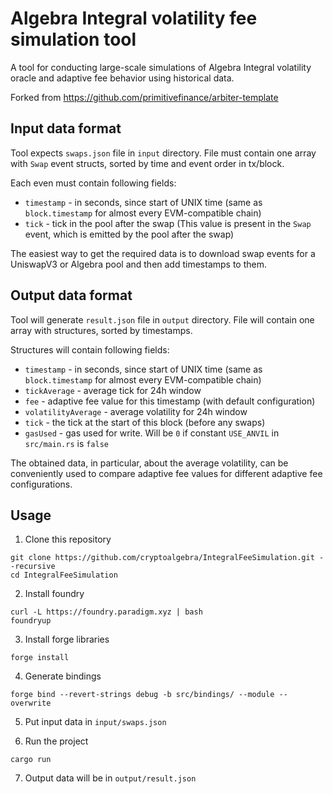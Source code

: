 # Algebra Integral volatility fee simulation tool

A tool for conducting large-scale simulations of Algebra Integral volatility oracle and adaptive fee behavior using historical data.

Forked from https://github.com/primitivefinance/arbiter-template

## Input data format

Tool expects `swaps.json` file in `input` directory. File must contain one array with `Swap` event structs, sorted by time and event order in tx/block.

Each even must contain following fields:
- `timestamp` - in seconds, since start of UNIX time (same as `block.timestamp` for almost every EVM-compatible chain)
- `tick` - tick in the pool after the swap (This value is present in the `Swap` event, which is emitted by the pool after the swap)

The easiest way to get the required data is to download swap events for a UniswapV3 or Algebra pool and then add timestamps to them.

## Output data format

Tool will generate `result.json` file in `output` directory. File will contain one array with structures, sorted by timestamps.

Structures will contain following fields:
- `timestamp` - in seconds, since start of UNIX time (same as `block.timestamp` for almost every EVM-compatible chain)
- `tickAverage` - average tick for 24h window
- `fee` - adaptive fee value for this timestamp (with default configuration)
- `volatilityAverage` - average volatility for 24h window
- `tick` - the tick at the start of this block (before any swaps)
- `gasUsed` - gas used for write. Will be `0` if constant `USE_ANVIL` in `src/main.rs` is `false`

The obtained data, in particular, about the average volatility, can be conveniently used to compare adaptive fee values ​​for different adaptive fee configurations.

## Usage

1. Clone this repository

```
git clone https://github.com/cryptoalgebra/IntegralFeeSimulation.git --recursive
cd IntegralFeeSimulation
```

2. Install foundry

```
curl -L https://foundry.paradigm.xyz | bash
foundryup
```

3. Install forge libraries

```
forge install
```

4. Generate bindings

```
forge bind --revert-strings debug -b src/bindings/ --module --overwrite
```

5. Put input data in `input/swaps.json`


6. Run the project

```
cargo run
```

7. Output data will be in `output/result.json`
